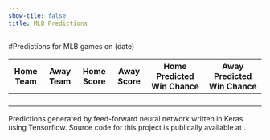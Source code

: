 ```yaml
---
show-tile: false
title: MLB Predictions
---
```




#Predictions for MLB games on (date)

|Home Team|Away Team|Home Score|Away Score|Home Predicted Win Chance|Away Predicted Win Chance|
|---|---|---|---|---|---|
|   |   |   |   |   |   |
|   |   |   |   |   |   |
|   |   |   |   |   |   |
|   |   |   |   |   |   |

Predictions generated by feed-forward neural network written in Keras using Tensorflow. Source code for this project is publically available at .
